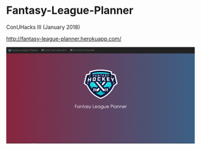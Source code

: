 # Fantasy-League-Planner

ConUHacks III (January 2018)

http://fantasy-league-planner.herokuapp.com/

![front page](https://raw.githubusercontent.com/Philippe229/Fantasy-League-Planner/master/screenshots/screenshot1.PNG)
